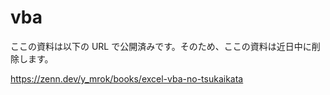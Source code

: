 # vba

ここの資料は以下の URL で公開済みです。そのため、ここの資料は近日中に削除します。

https://zenn.dev/y_mrok/books/excel-vba-no-tsukaikata
